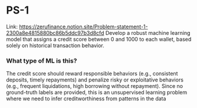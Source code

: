 # PS-1
Link: https://zerufinance.notion.site/Problem-statement-1-2300a8e4815880bc86b5ddc97b3d8cfd
Develop a robust machine learning model that assigns a credit score between 0 and 1000 to each wallet, based solely on historical transaction behavior.


### What type of ML is this?
The credit score should reward responsible behaviors (e.g., consistent deposits, timely repayments) and penalize risky or exploitative behaviors (e.g., frequent liquidations, high borrowing without repayment). Since no ground-truth labels are provided, this is an unsupervised learning problem where we need to infer creditworthiness from patterns in the data
